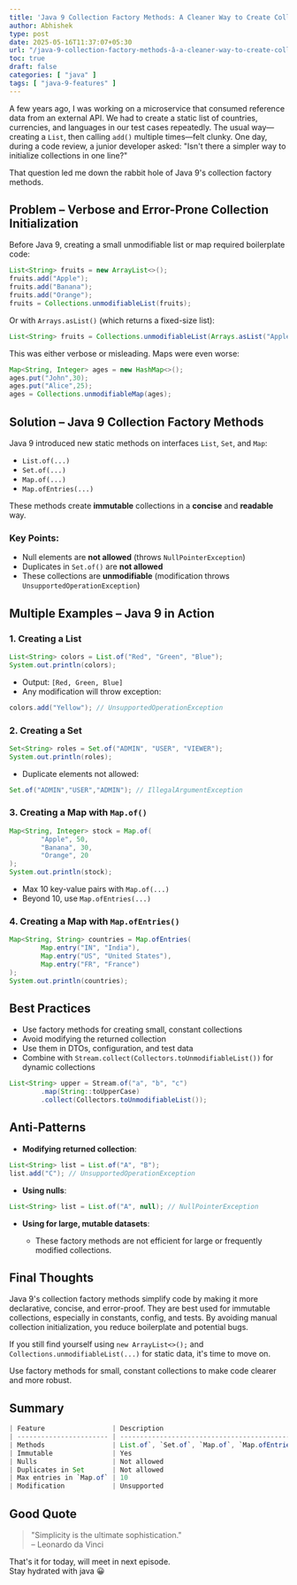 ```yaml
---
title: 'Java 9 Collection Factory Methods: A Cleaner Way to Create Collections'
author: Abhishek
type: post
date: 2025-05-16T11:37:07+05:30
url: "/java-9-collection-factory-methods-â-a-cleaner-way-to-create-collections/"
toc: true
draft: false
categories: [ "java" ]
tags: [ "java-9-features" ]
---
```


A few years ago, I was working on a microservice that consumed reference data from an external API. We had to create a
static list of countries, currencies, and languages in our test cases repeatedly. The usual way—creating a `List`, then
calling `add()` multiple times—felt clunky. One day, during a code review, a junior developer asked: "Isn't there a
simpler way to initialize collections in one line?"

That question led me down the rabbit hole of Java 9's collection factory methods.

## Problem – Verbose and Error-Prone Collection Initialization

Before Java 9, creating a small unmodifiable list or map required boilerplate code:

```java
List<String> fruits = new ArrayList<>();
fruits.add("Apple");
fruits.add("Banana");
fruits.add("Orange");
fruits = Collections.unmodifiableList(fruits);
```

Or with `Arrays.asList()` (which returns a fixed-size list):

```java
List<String> fruits = Collections.unmodifiableList(Arrays.asList("Apple", "Banana", "Orange"));
```

This was either verbose or misleading. Maps were even worse:

```java
Map<String, Integer> ages = new HashMap<>();
ages.put("John",30);
ages.put("Alice",25);
ages = Collections.unmodifiableMap(ages);
```

## Solution – Java 9 Collection Factory Methods

Java 9 introduced new static methods on interfaces `List`, `Set`, and `Map`:

* `List.of(...)`
* `Set.of(...)`
* `Map.of(...)`
* `Map.ofEntries(...)`

These methods create **immutable** collections in a **concise** and **readable** way.

### Key Points:

* Null elements are **not allowed** (throws `NullPointerException`)
* Duplicates in `Set.of()` are **not allowed**
* These collections are **unmodifiable** (modification throws `UnsupportedOperationException`)

## Multiple Examples – Java 9 in Action

### 1. Creating a List

```java
List<String> colors = List.of("Red", "Green", "Blue");
System.out.println(colors);
```

* Output: `[Red, Green, Blue]`
* Any modification will throw exception:

```java
colors.add("Yellow"); // UnsupportedOperationException
```

### 2. Creating a Set

```java
Set<String> roles = Set.of("ADMIN", "USER", "VIEWER");
System.out.println(roles);
```

* Duplicate elements not allowed:

```java
Set.of("ADMIN","USER","ADMIN"); // IllegalArgumentException
```

### 3. Creating a Map with `Map.of()`

```java
Map<String, Integer> stock = Map.of(
        "Apple", 50,
        "Banana", 30,
        "Orange", 20
);
System.out.println(stock);
```

* Max 10 key-value pairs with `Map.of(...)`
* Beyond 10, use `Map.ofEntries(...)`

### 4. Creating a Map with `Map.ofEntries()`

```java
Map<String, String> countries = Map.ofEntries(
        Map.entry("IN", "India"),
        Map.entry("US", "United States"),
        Map.entry("FR", "France")
);
System.out.println(countries);
```

## Best Practices

* Use factory methods for creating small, constant collections
* Avoid modifying the returned collection
* Use them in DTOs, configuration, and test data
* Combine with `Stream.collect(Collectors.toUnmodifiableList())` for dynamic collections

```java
List<String> upper = Stream.of("a", "b", "c")
        .map(String::toUpperCase)
        .collect(Collectors.toUnmodifiableList());
```

## Anti-Patterns

* **Modifying returned collection**:

```java
List<String> list = List.of("A", "B");
list.add("C"); // UnsupportedOperationException
```

* **Using nulls**:

```java
List<String> list = List.of("A", null); // NullPointerException
```

* **Using for large, mutable datasets**:

    * These factory methods are not efficient for large or frequently modified collections.

## Final Thoughts

Java 9's collection factory methods simplify code by making it more declarative, concise, and error-proof. They are best
used for immutable collections, especially in constants, config, and tests. By avoiding manual collection
initialization, you reduce boilerplate and potential bugs.

If you still find yourself using `new ArrayList<>();` and `Collections.unmodifiableList(...)` for static data, it's time
to move on.

Use factory methods for small, constant collections to make code clearer and more robust.

## Summary
```java
| Feature                 | Description                                    |
| ----------------------- | ---------------------------------------------- |
| Methods                 | List.of`, `Set.of`, `Map.of`, `Map.ofEntries` |
| Immutable               | Yes                                            |
| Nulls                   | Not allowed                                    |
| Duplicates in Set       | Not allowed                                    |
| Max entries in `Map.of` | 10                                             |
| Modification            | Unsupported                                    |
```

## Good Quote

> "Simplicity is the ultimate sophistication."   
> – Leonardo da Vinci

That's it for today, will meet in next episode.  
Stay hydrated with java :grinning: